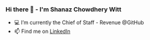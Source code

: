 ### Hi there 👋 - I'm Shanaz Chowdhery Witt 

- 💻 I’m currently the Chief of Staff - Revenue @GitHub
- 📫 Find me on [LinkedIn](https://www.linkedin.com/in/shanazcw)
